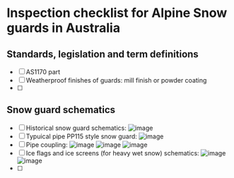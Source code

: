 # Inspection checklist for Alpine Snow guards in Australia

## Standards, legislation and term definitions

  - [ ] AS1170 part
  - [ ] Weatherproof finishes of guards: mill finish or powder coating
  - [ ] 

## Snow guard schematics

 - [ ] Historical snow guard schematics: ![image](https://user-images.githubusercontent.com/146181/216194632-853bea8d-fd75-4645-90b5-fcb89b41e0e4.png)
 - [ ] Typuical pipe PP115 style snow guard: ![image](https://user-images.githubusercontent.com/146181/216195103-1a597f21-cd16-4d0f-878b-c065a51d0cfe.png)
 - [ ] Pipe coupling: ![image](https://user-images.githubusercontent.com/146181/216195769-a73f6216-1ce4-452c-a901-fb50026a557d.png) ![image](https://user-images.githubusercontent.com/146181/216195858-6452a59e-f1c5-407a-b945-feab1ea5ef45.png) ![image](https://user-images.githubusercontent.com/146181/216195940-889114a1-157a-4277-b6f0-e691f2dfe90a.png)
 - [ ] Ice flags and ice screens (for heavy wet snow) schematics: ![image](https://user-images.githubusercontent.com/146181/216196131-98bd53c1-62d6-4491-8100-b1021b3c25f7.png) ![image](https://user-images.githubusercontent.com/146181/216196165-953c641f-c908-48db-8980-67ef27c47e6f.png)
 - [ ] 


